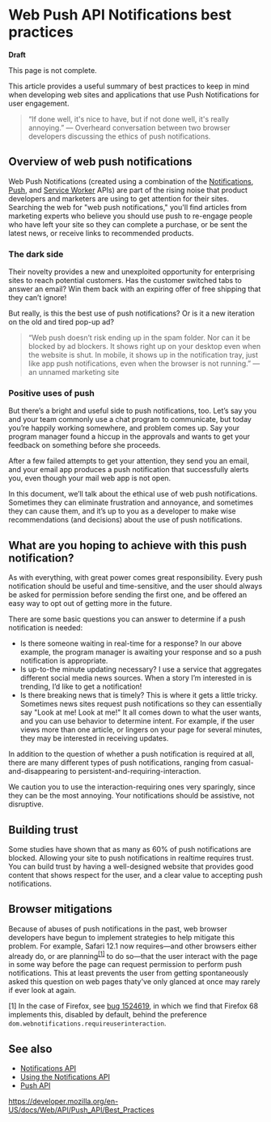 Web Push API Notifications best practices
=========================================

**Draft**

This page is not complete.

This article provides a useful summary of best practices to keep in mind when developing web sites and applications that use Push Notifications for user engagement.

> “If done well, it's nice to have, but if not done well, it's really annoying.” — Overheard conversation between two browser developers discussing the ethics of push notifications.

Overview of web push notifications
----------------------------------

Web Push Notifications (created using a combination of the [Notifications](../notifications_api), [Push](../push_api), and [Service Worker](../service_worker_api) APIs) are part of the rising noise that product developers and marketers are using to get attention for their sites. Searching the web for "web push notifications," you'll find articles from marketing experts who believe you should use push to re-engage people who have left your site so they can complete a purchase, or be sent the latest news, or receive links to recommended products.

### The dark side

Their novelty provides a new and unexploited opportunity for enterprising sites to reach potential customers. Has the customer switched tabs to answer an email? Win them back with an expiring offer of free shipping that they can’t ignore!

But really, is this the best use of push notifications? Or is it a new iteration on the old and tired pop-up ad?

> “Web push doesn’t risk ending up in the spam folder. Nor can it be blocked by ad blockers. It shows right up on your desktop even when the website is shut. In mobile, it shows up in the notification tray, just like app push notifications, even when the browser is not running.” — an unnamed marketing site

### Positive uses of push

But there’s a bright and useful side to push notifications, too. Let’s say you and your team commonly use a chat program to communicate, but today you’re happily working somewhere, and problem comes up. Say your program manager found a hiccup in the approvals and wants to get your feedback on something before she proceeds.

After a few failed attempts to get your attention, they send you an email, and your email app produces a push notification that successfully alerts you, even though your mail web app is not open.

In this document, we’ll talk about the ethical use of web push notifications. Sometimes they can eliminate frustration and annoyance, and sometimes they can cause them, and it’s up to you as a developer to make wise recommendations (and decisions) about the use of push notifications.

What are you hoping to achieve with this push notification?
-----------------------------------------------------------

As with everything, with great power comes great responsibility. Every push notification should be useful and time-sensitive, and the user should always be asked for permission before sending the first one, and be offered an easy way to opt out of getting more in the future.

There are some basic questions you can answer to determine if a push notification is needed:

-   Is there someone waiting in real-time for a response? In our above example, the program manager is awaiting your response and so a push notification is appropriate.
-   Is up-to-the minute updating necessary? I use a service that aggregates different social media news sources. When a story I’m interested in is trending, I’d like to get a notification!
-   Is there breaking news that is timely? This is where it gets a little tricky. Sometimes news sites request push notifications so they can essentially say "Look at me! Look at me!" It all comes down to what the user wants, and you can use behavior to determine intent. For example, if the user views more than one article, or lingers on your page for several minutes, they may be interested in receiving updates.

In addition to the question of whether a push notification is required at all, there are many different types of push notifications, ranging from casual-and-disappearing to persistent-and-requiring-interaction.

We caution you to use the interaction-requiring ones very sparingly, since they can be the most annoying. Your notifications should be assistive, not disruptive.

Building trust
--------------

Some studies have shown that as many as 60% of push notifications are blocked. Allowing your site to push notifications in realtime requires trust. You can build trust by having a well-designed website that provides good content that shows respect for the user, and a clear value to accepting push notifications.

Browser mitigations
-------------------

Because of abuses of push notifications in the past, web browser developers have begun to implement strategies to help mitigate this problem. For example, Safari 12.1 now requires—and other browsers either already do, or are planning<sup>[\[1\]](#mitigations-footnote-1)</sup> to do so—that the user interact with the page in some way before the page can request permission to perform push notifications. This at least prevents the user from getting spontaneously asked this question on web pages thaty've only glanced at once may rarely if ever look at again.

<span id="mitigations-footnote-1">\[1\]</span> In the case of Firefox, see [bug 1524619](https://bugzilla.mozilla.org/show_bug.cgi?id=1524619), in which we find that Firefox 68 implements this, disabled by default, behind the preference `dom.webnotifications.requireuserinteraction`.

See also
--------

-   [Notifications API](../notifications_api)
-   [Using the Notifications API](../notifications_api/using_the_notifications_api)
-   [Push API](../push_api)

<a href="https://developer.mozilla.org/en-US/docs/Web/API/Push_API/Best_Practices" class="_attribution-link">https://developer.mozilla.org/en-US/docs/Web/API/Push_API/Best_Practices</a>
